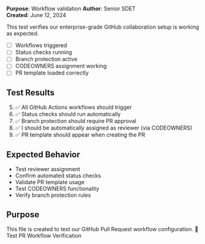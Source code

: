 # 

**Purpose**: Workflow validation
**Author**: Senior SDET  
**Created**: June 12, 2024

This test verifies our enterprise-grade GitHub collaboration setup is working as expected.

- [ ] Workflows triggered
- [ ] Status checks running
- [ ] Branch protection active
- [ ] CODEOWNERS assignment working
- [ ] PR template loaded correctly

## Test Results

5. ✅ All GitHub Actions workflows should trigger
6. ✅ Status checks should run automatically
7. ✅ Branch protection should require PR approval
8. ✅ I should be automatically assigned as reviewer (via CODEOWNERS)
9. ✅ PR template should appear when creating the PR

## Expected Behavior

- Test reviewer assignment
- Confirm automated status checks
- Validate PR template usage
- Test CODEOWNERS functionality
- Verify branch protection rules

## Purpose

This file is created to test our GitHub Pull Request workflow configuration.
🧪 Test PR Workflow Verification